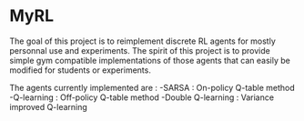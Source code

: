 # MyRL
The goal of this project is to reimplement discrete RL agents for mostly personnal use and experiments. 
The spirit of this project is to provide simple gym compatible implementations of those agents that can easily be modified for students or experiments.

The agents currently implemented are : 
-SARSA : On-policy Q-table method
-Q-learning : Off-policy Q-table method
-Double Q-learning : Variance improved Q-learning
